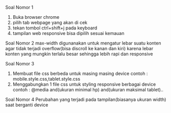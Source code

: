 Soal Nomor 1
1. Buka browser chrome
2. pilih tab webpage yang akan di cek
3. tekan tombol ctrl+shift+j pada keyboard
4. tampilan web responsive bisa dipilih sesuai kemauan

Soal Nomor 2
max-width digunanakan untuk mengatur lebar suatu konten agar tidak terjadi overflow(bisa discroll ke kanan dan kiri) karena lebar konten yang mungkin terlalu besar sehingga lebih rapi dan responsive

Soal Nomor 3
1. Membuat file css berbeda untuk masing masing device
    contoh : mobile.style.css,tablet.style.css
2. Menggabungkan 1 file css untuk styling responsive berbagai device
    contoh : @media and(ukuran minimal hp) and(ukuran maksimal tablet)..

Soal Nomor 4
Perubahan yang terjadi pada tampilan(biasanya ukuran width) saat berganti device